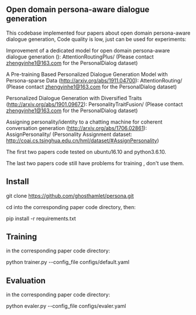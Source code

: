 
## Open domain persona-aware dialogue generation

This codebase implemented four papers about open domain persona-aware dialogue generation, Code quality is low, just can be used for experiments:

Improvement of a dedicated model for open domain persona-aware dialogue generation (): AttentionRoutingPlus/
(Please contact zhengyinhe1@163.com for the PersonalDialog dataset)

A Pre-training Based Personalized Dialogue Generation Model with Persona-sparse Data (http://arxiv.org/abs/1911.04700): AttentionRouting/
(Please contact zhengyinhe1@163.com for the PersonalDialog dataset)

Personalized Dialogue Generation with Diversified Traits (http://arxiv.org/abs/1901.09672): PersonalityTraitFusion/
(Please contact zhengyinhe1@163.com for the PersonalDialog dataset)

Assigning personality/identity to a chatting machine for coherent conversation generation (http://arxiv.org/abs/1706.02861): AssignPersonality/
(Personality Assignment dataset: http://coai.cs.tsinghua.edu.cn/hml/dataset/#AssignPersonality)

The first two papers code tested on ubuntu16.10 and python3.6.10.

The last two papers code still have problems for training , don't use them. 


## Install

git clone https://github.com/ghosthamlet/persona.git

cd into the corresponding paper code directory, then:

pip install -r requirements.txt


## Training

in the corresponding paper code directory:

python trainer.py --config_file configs/default.yaml


## Evaluation 

in the corresponding paper code directory:

python evaler.py --config_file configs/evaler.yaml